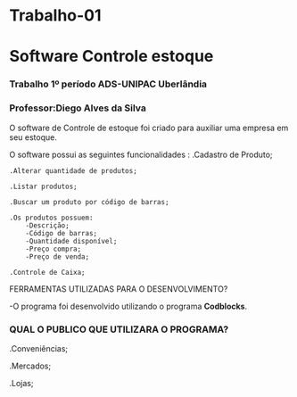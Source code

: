 # Trabalho-01
# Software Controle estoque

### Trabalho 1º período ADS-UNIPAC Uberlândia

### Professor:Diego Alves da Silva

O software de Controle de estoque foi criado para auxiliar uma empresa em seu estoque.

O software possui as seguintes funcionalidades :
    .Cadastro de Produto;
    
    .Alterar quantidade de produtos;
    
    .Listar produtos;
    
    .Buscar um produto por código de barras;
    
    .Os produtos possuem:
        -Descrição;
        -Código de barras;
        -Quantidade disponível;
        -Preço compra;
        -Preço de venda;
        
    .Controle de Caixa;

FERRAMENTAS UTILIZADAS PARA O DESENVOLVIMENTO?

-O programa foi desenvolvido utilizando o programa **Codblocks**.

### QUAL O PUBLICO QUE UTILIZARA O PROGRAMA?

 .Conveniências;
 
 .Mercados; 
 
 .Lojas;  

